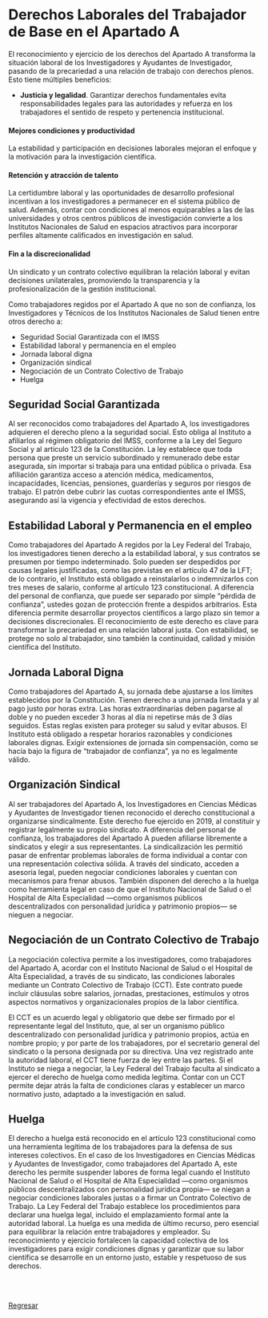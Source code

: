 # Derechos Laborales del Trabajador de Base en el Apartado A

El reconocimiento y ejercicio de los derechos del Apartado A transforma la situación laboral
de los Investigadores y Ayudantes de Investigador, pasando de la precariedad a una relación de trabajo con
derechos plenos. Esto tiene múltiples beneficios:

- **Justicia y legalidad**. Garantizar derechos fundamentales evita responsabilidades legales para las
autoridades y refuerza en los trabajadores el sentido de respeto y pertenencia
institucional.

#### Mejores condiciones y productividad
La estabilidad y participación en decisiones laborales mejoran el enfoque y la
motivación para la investigación científica.

#### Retención y atracción de talento
La certidumbre laboral y las oportunidades de desarrollo profesional incentivan
a los investigadores a permanecer en el sistema público de salud. Además,
contar con condiciones al menos equiparables a las de las universidades y otros
centros públicos de investigación convierte a los Institutos Nacionales de
Salud en espacios atractivos para incorporar perfiles altamente calificados en
investigación en salud.

#### Fin a la discrecionalidad
Un sindicato y un contrato colectivo equilibran la relación laboral y evitan
decisiones unilaterales, promoviendo la transparencia y la profesionalización
de la gestión institucional.



Como trabajadores regidos por el Apartado A que no son de confianza, los
Investigadores y Técnicos de los Institutos Nacionales de Salud tienen entre otros derecho a:

- Seguridad Social Garantizada con el IMSS
- Estabilidad laboral y permanencia en el empleo
- Jornada laboral digna
- Organización sindical
- Negociación de un Contrato Colectivo de Trabajo
- Huelga

## Seguridad Social Garantizada

Al ser reconocidos como trabajadores del Apartado A, los investigadores
adquieren el derecho pleno a la seguridad social. Esto obliga al Instituto a
afiliarlos al régimen obligatorio del IMSS, conforme a la Ley del Seguro Social
y al artículo 123 de la Constitución.
La ley establece que toda persona que preste un servicio subordinado y
remunerado debe estar asegurada, sin importar si trabaja para una entidad
pública o privada.
Esa afiliación garantiza acceso a atención médica, medicamentos, incapacidades,
licencias, pensiones, guarderías y seguros por riesgos de trabajo.
El patrón debe cubrir las cuotas correspondientes ante el IMSS, asegurando así
la vigencia y efectividad de estos derechos.

## Estabilidad Laboral y Permanencia en el empleo

Como trabajadores del Apartado A regidos por la Ley Federal del Trabajo, los
investigadores tienen derecho a la estabilidad laboral, y sus contratos se
presumen por tiempo indeterminado.
Solo pueden ser despedidos por causas legales justificadas, como las previstas
en el artículo 47 de la LFT; de lo contrario, el Instituto está obligado a
reinstalarlos o indemnizarlos con tres meses de salario, conforme al artículo
123 constitucional.
A diferencia del personal de confianza, que puede ser separado por simple
“pérdida de confianza”, ustedes gozan de protección frente a despidos
arbitrarios.
Esta diferencia permite desarrollar proyectos científicos a largo plazo sin
temor a decisiones discrecionales.
El reconocimiento de este derecho es clave para transformar la precariedad en
una relación laboral justa.
Con estabilidad, se protege no solo al trabajador, sino también la continuidad,
calidad y misión científica del Instituto.

## Jornada Laboral Digna

Como trabajadores del Apartado A, su jornada debe ajustarse a los límites
establecidos por la Constitución. Tienen derecho a una jornada limitada y al
pago justo por horas extra. Las horas extraordinarias deben pagarse al doble y
no pueden exceder 3 horas al día ni repetirse más de 3 días seguidos.
Estas reglas existen para proteger su salud y evitar abusos.
El Instituto está obligado a respetar horarios razonables y condiciones laborales dignas.
Exigir extensiones de jornada sin compensación, como se hacía bajo la figura de
“trabajador de confianza”, ya no es legalmente válido.

## Organización Sindical

Al ser trabajadores del Apartado A, los Investigadores en Ciencias Médicas y
Ayudantes de Investigador tienen reconocido el derecho constitucional a
organizarse sindicalmente. Este derecho fue ejercido en 2019, al constituir y
registrar legalmente su propio sindicato.
A diferencia del personal de confianza, los trabajadores del Apartado A pueden
afiliarse libremente a sindicatos y elegir a sus representantes.
La sindicalización les permitió pasar de enfrentar problemas laborales de forma
individual a contar con una representación colectiva sólida.
A través del sindicato, acceden a asesoría legal, pueden negociar condiciones
laborales y cuentan con mecanismos para frenar abusos.
También disponen del derecho a la huelga como herramienta legal en caso de que
el Instituto Nacional de Salud o el Hospital de Alta Especialidad —como
organismos públicos descentralizados con personalidad jurídica y patrimonio
propios— se nieguen a negociar.

## Negociación de un Contrato Colectivo de Trabajo

La negociación colectiva permite a los investigadores, como trabajadores del
Apartado A, acordar con el Instituto Nacional de Salud o el Hospital de Alta
Especialidad, a través de su sindicato, las condiciones laborales mediante un
Contrato Colectivo de Trabajo (CCT).
Este contrato puede incluir cláusulas sobre salarios, jornadas, prestaciones,
estímulos y otros aspectos normativos y organizacionales propios de la labor
científica.

El CCT es un acuerdo legal y obligatorio que debe ser firmado por el
representante legal del Instituto, que, al ser un organismo público
descentralizado con personalidad jurídica y patrimonio propios, actúa en nombre
propio; y por parte de los trabajadores, por el secretario general del
sindicato o la persona designada por su directiva.
Una vez registrado ante la autoridad laboral, el CCT tiene fuerza de ley entre
las partes.
Si el Instituto se niega a negociar, la Ley Federal del Trabajo faculta al
sindicato a ejercer el derecho de huelga como medida legítima.
Contar con un CCT permite dejar atrás la falta de condiciones claras y
establecer un marco normativo justo, adaptado a la investigación en salud.

## Huelga

El derecho a huelga está reconocido en el artículo 123 constitucional como una
herramienta legítima de los trabajadores para la defensa de sus intereses
colectivos. En el caso de los Investigadores en Ciencias Médicas y Ayudantes de
Investigador, como trabajadores del Apartado A, este derecho les permite
suspender labores de forma legal cuando el Instituto Nacional de Salud o el
Hospital de Alta Especialidad —como organismos públicos descentralizados con
personalidad jurídica propia— se niegan a negociar condiciones laborales justas
o a firmar un Contrato Colectivo de Trabajo. La Ley Federal del Trabajo
establece los procedimientos para declarar una huelga legal, incluido el
emplazamiento formal ante la autoridad laboral. La huelga es una medida de
último recurso, pero esencial para equilibrar la relación entre trabajadores y
empleador. Su reconocimiento y ejercicio fortalecen la capacidad colectiva de
los investigadores para exigir condiciones dignas y garantizar que su labor
científica se desarrolle en un entorno justo, estable y respetuoso de sus
derechos.

<br><br>

[Regresar](../index.md)

